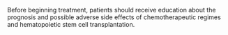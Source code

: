 Before beginning treatment, patients should receive education about the prognosis and possible adverse side effects of chemotherapeutic regimes and hematopoietic stem cell transplantation.